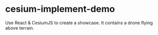 # cesium-implement-demo
Use React &amp; CesiumJS to create a showcase. It contains a drone flying above terrain. 

